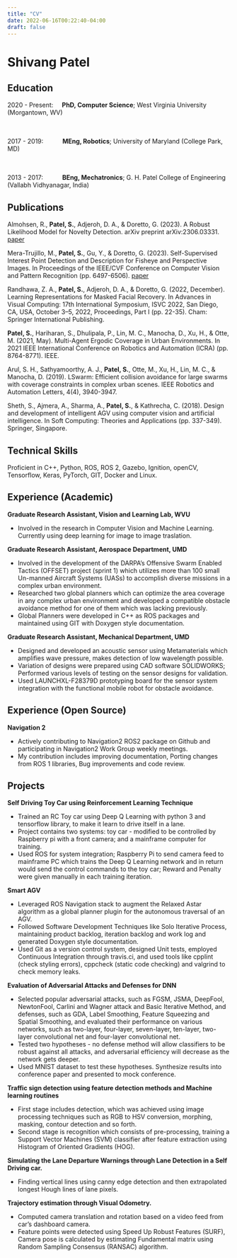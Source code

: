 ```yaml
---
title: "CV"
date: 2022-06-16T00:22:40-04:00
draft: false
---
```


Shivang Patel
=============

Education
---------

2020 - Present:&nbsp;&nbsp;&nbsp;&nbsp;&nbsp;**PhD, Computer Science**; West Virginia University (Morgantown, WV)

<br/><br/>
2017 - 2019:&nbsp;&nbsp;&nbsp;&nbsp;&nbsp;&nbsp;&nbsp;&nbsp;&nbsp;&nbsp;&nbsp;**MEng, Robotics**; University of Maryland (College Park, MD)

<br/><br/>
2013 - 2017:&nbsp;&nbsp;&nbsp;&nbsp;&nbsp;&nbsp;&nbsp;&nbsp;&nbsp;&nbsp;&nbsp;**BEng, Mechatronics**; G. H. Patel College of Engineering (Vallabh Vidhyanagar, India)

Publications
------------

Almohsen, R., **Patel, S.**, Adjeroh, D. A., & Doretto, G. (2023). A Robust Likelihood Model for Novelty Detection. arXiv preprint arXiv:2306.03331. [paper](https://arxiv.org/pdf/2306.03331.pdf)

Mera-Trujillo, M., **Patel, S.**, Gu, Y., & Doretto, G. (2023). Self-Supervised Interest Point Detection and Description for Fisheye and Perspective Images. In Proceedings of the IEEE/CVF Conference on Computer Vision and Pattern Recognition (pp. 6497-6506). [paper](https://openaccess.thecvf.com/content/CVPR2023W/OmniCV/papers/Mera-Trujillo_Self-Supervised_Interest_Point_Detection_and_Description_for_Fisheye_and_Perspective_CVPRW_2023_paper.pdf)

Randhawa, Z. A., **Patel, S.**, Adjeroh, D. A., & Doretto, G. (2022, December). Learning Representations for Masked Facial Recovery. In Advances in Visual Computing: 17th International Symposium, ISVC 2022, San Diego, CA, USA, October 3–5, 2022, Proceedings, Part I (pp. 22-35). Cham: Springer International Publishing.

**Patel, S.**, Hariharan, S., Dhulipala, P., Lin, M. C., Manocha, D., Xu, H., & Otte, M. (2021, May). Multi-Agent Ergodic Coverage in Urban Environments. In 2021 IEEE International Conference on Robotics and Automation (ICRA) (pp. 8764-8771). IEEE.

Arul, S. H., Sathyamoorthy, A. J., **Patel, S.**, Otte, M., Xu, H., Lin, M. C., & Manocha, D. (2019). LSwarm: Efficient collision avoidance for large swarms with coverage constraints in complex urban scenes. IEEE Robotics and Automation Letters, 4(4), 3940-3947.

Sheth, S., Ajmera, A., Sharma, A., **Patel, S.**, & Kathrecha, C. (2018). Design and development of intelligent AGV using computer vision and artificial intelligence. In Soft Computing: Theories and Applications (pp. 337-349). Springer, Singapore.

Technical Skills
----------------

Proficient in C++, Python, ROS, ROS 2, Gazebo, Ignition, openCV, Tensorflow, Keras, PyTorch, GIT, Docker and Linux.

Experience (Academic)
----------

**Graduate Research Assistant, Vision and Learning Lab, WVU**
* Involved in the research in Computer Vision and Machine Learning. Currently using deep learning for image to image traslation.


**Graduate Research Assistant, Aerospace Department, UMD**

* Involved in the development of the DARPA’s Offensive Swarm Enabled Tactics (OFFSET) project (sprint 1) which utilizes more than 100 small Un-manned Aircraft Systems (UASs) to accomplish diverse missions in a complex urban environment.
* Researched two global planners which can optimize the area coverage in any complex urban environment and developed a compatible obstacle avoidance method for one of them which was lacking previously.
* Global Planners were developed in C++ as ROS packages and maintained using GIT with Doxygen style documentation.

**Graduate Research Assistant, Mechanical Department, UMD**

* Designed and developed an acoustic sensor using Metamaterials which amplifies wave pressure, makes detection of low wavelength possible.
* Variation of designs were prepared using CAD software SOLIDWORKS; Performed various levels of testing on the sensor designs for validation.
* Used LAUNCHXL-F28379D prototyping board for the sensor system integration with the functional mobile robot for obstacle avoidance.

Experience (Open Source)
----------

**Navigation 2**
* Actively contributing to Navigation2 ROS2 package on Github and participating in Navigation2 Work Group weekly meetings.
* My contribution includes improving documentation, Porting changes from ROS 1 libraries, Bug improvements and code review.

Projects
--------

**Self Driving Toy Car using Reinforcement Learning Technique**

* Trained an RC Toy car using Deep Q Learning with python 3 and tensorflow library, to make it learn to drive itself in a lane.
* Project contains two systems: toy car - modified to be controlled by Raspberry pi with a front camera; and a mainframe computer for training.
* Used ROS for system integration; Raspberry Pi to send camera feed to mainframe PC which trains the Deep Q Learning network and in return would send the control commands to the toy car; Reward and Penalty were given manually in each training iteration.

**Smart AGV**

* Leveraged ROS Navigation stack to augment the Relaxed Astar algorithm as a global planner plugin for the autonomous traversal of an AGV.
* Followed Software Development Techniques like Solo Iterative Process, maintaining product backlog, iteration backlog and work log and generated Doxygen style documentation.
* Used Git as a version control system, designed Unit tests, employed Continuous Integration through travis.ci, and used tools like cpplint (check styling errors), cppcheck (static code checking) and valgrind to check memory leaks.

**Evaluation of Adversarial Attacks and Defenses for DNN**

* Selected popular adversarial attacks, such as FGSM, JSMA, DeepFool, NewtonFool, Carlini and Wagner attack and Basic Iterative Method, and defenses, such as GDA, Label Smoothing, Feature Squeezing and Spatial Smoothing, and evaluated their performance on various networks, such as two-layer, four-layer, seven-layer, ten-layer, two-layer convolutional net and four-layer convolutional net.
* Tested two hypotheses - no defense method will allow classifiers to be robust against all attacks, and adversarial efficiency will decrease as the network gets deeper.
* Used MNIST dataset to test these hypotheses. Synthesize results into conference paper and presented to mock conference.

**Traffic sign detection using feature detection methods and Machine learning routines**

* First stage includes detection, which was achieved using image processing techniques such as RGB to HSV conversion, morphing, masking, contour detection and so forth.
* Second stage is recognition which consists of pre-processing, training a Support Vector Machines (SVM) classifier after feature extraction using Histogram of Oriented Gradients (HOG).

**Simulating the Lane Departure Warnings through Lane Detection in a Self Driving car.**
* Finding vertical lines using canny edge detection and then extrapolated longest Hough lines of lane pixels.

**Trajectory estimation through Visual Odometry.**
* Computed camera translation and rotation based on a video feed from car’s dashboard camera.
* Feature points were detected using Speed Up Robust Features (SURF), Camera pose is calculated by estimating Fundamental matrix using Random Sampling Consensus (RANSAC) algorithm.
